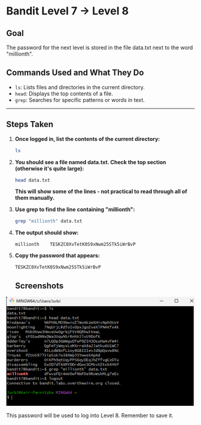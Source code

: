 # Bandit Level 7 → Level 8
## Goal
The password for the next level is stored in the file data.txt next to the word "millionth".

## Commands Used and What They Do
- `ls`: Lists files and directories in the current directory.
- `head`: Displays the top contents of a file.
- `grep`: Searches for specific patterns or words in text.
---
## Steps Taken
1. **Once logged in, list the contents of the current directory:**
   ```bash
   ls
   ```

2. **You should see a file named data.txt. Check the top section (otherwise it's quite large):**
   ```bash
   head data.txt
   ```
   **This will show some of the lines - not practical to read through all of them manually.**

3. **Use grep to find the line containing "millionth":**
   ```bash
   grep "millionth" data.txt
   ```

4. **The output should show:**
   ```
   millionth	TESKZC0XvTetK0S9xNwm25STk5iWrBvP
   ```

5. **Copy the password that appears:**
   ```
   TESKZC0XvTetK0S9xNwm25STk5iWrBvP
   ```

   ## Screenshots


![Bandit Level 1 Login](screenshots/level_7.png)


This password will be used to log into Level 8. Remember to save it.
